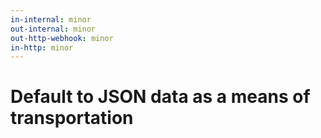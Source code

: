 ```yaml
---
in-internal: minor
out-internal: minor
out-http-webhook: minor
in-http: minor
---
```


# Default to JSON data as a means of transportation
